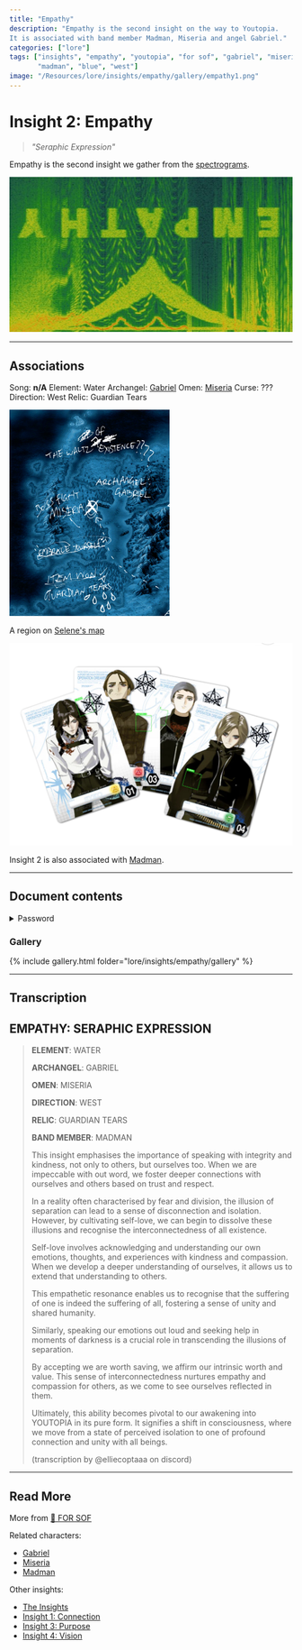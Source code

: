 ```yaml
---
title: "Empathy"
description: "Empathy is the second insight on the way to Youtopia. 
It is associated with band member Madman, Miseria and angel Gabriel."
categories: ["lore"]
tags: ["insights", "empathy", "youtopia", "for sof", "gabriel", "miseria", 
       "madman", "blue", "west"]
image: "/Resources/lore/insights/empathy/gallery/empathy1.png"
---
```

# Insight 2: Empathy

> *"Seraphic Expression"*

Empathy is the second insight we gather from the [spectrograms](../music/spectrograms).

![Empathy spectrogram](https://raw.githubusercontent.com/bmth-arg-wiki/wiki-assets/main/lore/insights/empathy/img_5.png)

***

## Associations

Song: **n/A**
Element: Water
Archangel: [Gabriel](../characters/gabriel)
Omen: [Miseria](../characters/miseria)
Curse: ???
Direction: West
Relic: Guardian Tears

![Empathy on Selene's map](https://raw.githubusercontent.com/bmth-arg-wiki/wiki-assets/main/lore/insights/empathy/empathy-selenes-map.png)

A region on [Selene's map](../for-sof#YOUTOPIA_selenes_mapvis)

![Band cards with Madman for empathy](https://raw.githubusercontent.com/bmth-arg-wiki/wiki-assets/main/characters/band-cards.png)

Insight 2 is also associated with [Madman](../characters/madman).

***

## Document contents

<details class="password">
  <summary>Password</summary>

empathy
</details>

### Gallery

{% include gallery.html folder="lore/insights/empathy/gallery" %}

***

## Transcription

## EMPATHY: SERAPHIC EXPRESSION 
>
> **ELEMENT**: WATER
>
> **ARCHANGEL**: GABRIEL
>
> **OMEN**: MISERIA
>
> **DIRECTION**: WEST
>
> **RELIC**: GUARDIAN TEARS
>
> **BAND MEMBER**: MADMAN
>
> This insight emphasises the importance of speaking with integrity and kindness, not only to others, but ourselves too. When we are impeccable with out word, we foster deeper connections with ourselves and others based on trust and respect.
>
> In a reality often characterised by fear and division, the illusion of separation can lead to a sense of disconnection and isolation. However, by cultivating self-love, we can begin to dissolve these illusions and recognise the interconnectedness of all existence.
>
> Self-love involves acknowledging and understanding our own emotions, thoughts, and experiences with kindness and compassion. When we develop a deeper understanding of ourselves, it allows us to extend that understanding to others.
>
> This empathetic resonance enables us to recognise that the suffering of one is indeed the suffering of all, fostering a sense of unity and shared humanity. 
>
> Similarly, speaking our emotions out loud and seeking help in moments of darkness is a crucial role in transcending the illusions of separation. 
>
> By accepting we are worth saving, we affirm our intrinsic worth and value. This sense of interconnectedness nurtures empathy and compassion for others, as we come to see ourselves reflected in them.
>
> Ultimately, this ability becomes pivotal to our awakening into YOUTOPIA in its pure form. It signifies a shift in consciousness, where we move from a state of perceived isolation to one of profound connection and unity with all beings.
>
> (transcription by @elliecoptaaa on discord)

***

## Read More

More from [📁 FOR SOF](../for-sof)

Related characters:

- [Gabriel](../characters/gabriel)
- [Miseria](../characters/miseria)
- [Madman](../characters/madman)

Other insights:

- [The Insights](insights)
- [Insight 1: Connection](insight1-connection)
- [Insight 3: Purpose](insight3-purpose)
- [Insight 4: Vision](insight4-vision)
